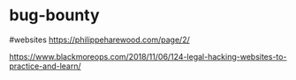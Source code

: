 # bug-bounty
#websites
https://philippeharewood.com/page/2/

https://www.blackmoreops.com/2018/11/06/124-legal-hacking-websites-to-practice-and-learn/
